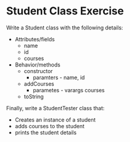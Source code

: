 # Student Class Exercise

Write a Student class with the following details:
- Attributes/fields
  - name
  - id
  - courses
- Behavior/methods
  - constructor
    - paramters - name, id
  - addCourses
    - parametes - varargs courses
  - toString

Finally, write a StudentTester class that:
- Creates an instance of a student
- adds courses to the student
- prints the student details
